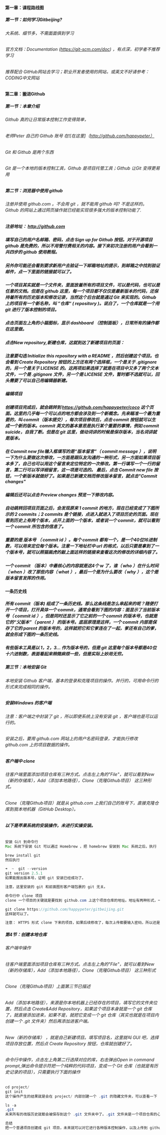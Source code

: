 #### 第一章：课程路线图

##### 第一节：如何学习Gitbeijing?
###### 大系统、细节多，不需面面俱到学习
###### 官方文档：Documentation (https://git-scm.com/doc) ，有点深，初学者不推荐学习
###### 推荐配合  GitHub网站去学习；职业开发者使用的网站，或英文不好请参考：CODING中文网站

#### 第二章：搬进Github

##### 第一节：本章介绍
###### Github 真的让日常版本控制工作变得简单，
###### 老师Peter 自己的 Github 账号 在![在这里]（http://github.com/happypeter）
###### Git 和 Github 是两个东西
###### Git 是一个本地的版本控制工具，Github 是项目托管工具；Github 让Git 变得更易用

##### 第二节：浏览器中使用 github
######  注册并使用 github.com 。不会用 git ，就不能用 github 吗? 不是这样的。Github 的网站上通过网页操作就已经能实现很多强大的版本控制功能了.

##### 注册地址： http://github.com 
##### 填写自己的用户名邮箱、密码，点击 Sign up for Github 按钮。对于开源项目 github 是免费的，所以不用管付费相关的内容。接下来初次注册的用户会看到一共四步的 github 使用教程。
##### 另外你可能还会看到要求新用户去验证一下邮箱地址的提示，到邮箱之中找到验证邮件，点一下里面的链接就可以了。

##### 一个项目其实就是一个文件夹，里面放着所有的项目文件，可以是代码，也可以是任意的文档。但是在 github 这里，每一个项目都不仅仅是最新版本的代码，还保持着所有的历史版本和修改记录，当然这个后台就是通过 Git 来实现的。Github 上的项目有一个新名称，叫 ”仓库“ ( repository )。说白了，一个仓库就是一个用 git 进行了版本控制的项目。
##### 点击页面左上角的小猫图标，显示 dashboard （控制面板），日常所有的操作都在这里做。

##### 点击New repository,新建仓库，这就到达了新建项目的页面：
##### 注意要勾选 Initialize this repository with a README ，然后创建这个项目。也会看到 Create Repository 按钮的上方还有两个选择框，一个是关于 .gitignore 的，另一个是关于 LICENSE 的。这两项如果选择了就是在项目中又多了两个文本文件，一个是 .gitignore 文件，另一个是 LICENSE 文件，暂时都不选就可以，回头需要了可以自己用编辑器新建。

##### 编辑项目
##### 创建项目完成后，就会跳转到 https://github.com/happypeter/coco 这个页面。这里的几乎每一个可以点的地方都会涉及到一个新概念。先来瞄准一个最为重要的，叫 commit（版本提交），每次项目修改后，点击 commit 按钮就可以生成一个新的版本。commit 英文的基本意思是执行某个重要的事情，例如 commit suicide，自我了断。但是在 git 这里，做动词讲的时候是保存版本，当名词讲就是版本。
##### 在 Commit new file输入框填写的是“版本留言”（ commit message ），说明一下为什么要做这次修改，一方面是跟队友沟通的一种形式，另一方面如果项目版本多了，自己也可以用这个留言来定位特定的一次修改。第一行填写一个一行的留言，第二行可以写详细留言，这一项是可选的。 最后，点击 Commit new file 按钮，一个新版本就做好了。如果是已新建文档而修改版本留言，就点击"Commit changes"
##### 编辑后还可以点击 Preview changes 预览一下修改内容。
##### 自动跳转回项目页面之后，会发现原来 1 commit 的地方，现在已经变成了下图所示的 2 commits；2 commits 是个链接，点进入就进入了项目历史的页面。现在看到历史上有两个版本，点开上面的一个版本，或者说一个 commit，就可以看到一个 commit 所包含的信息了。
##### 重要的是 版本号 （ commit id ）。每个 commit 都有一个，是一个40位16进制数，可以用来定位每个版本。注意一下地址栏中 url 的格式，以后只要是拿到了一个版本号，就可以照猫画虎的敲上面这样的链接来查看这次的修改的详细内容了。
##### 一个 commit （版本）中最核心的内容就是这4个 w 了，谁（ who ）在什么时间（ when ）改了那些内容（ what ），最后一个是为什么要改（ why ），这个是版本留言发挥的作用。

#### 一条历史线
##### 所有 commit（版本) 组成了一条历史线。那么这条线是怎么串起来的呢？随便打开一个项目，打开具体一个 commit，通常会看到下图的内容：面显示了当前版本号（ commit id ），但是同时还显示了它之前的一个 commit 的版本号，也就是它的“父版本”（ parent ） 的版本号。底层原理是这样，一个 commit 内部是保存了它的 parent 的版本号的，这样就把它和它爹连在了一起，爹还有自己的爹，就会形成下图的一条历史线。
##### 有些版本工具是以 1，2，3... 作为版本号的，但是 git 这里每个版本号都是40位十六进制数，表面看起来稍微麻烦一些，但是实际上妙用无穷。

##### 第三节：本地安装 Git
###### 本地安装 Github 客户端，基本的登录和克隆项目的操作。并行的，可用命令行的形式来完成相同的操作。

##### 安装Windows 的客户端
###### 注意：客户端之中封装了 git ，所以即使系统上没有安装 git ，客户端也是可以运行的。
###### 安装之后，要用 github.com 网站上的用户名密码登录，才能执行修改 github.com 上的项目数据的操作。

##### 客户端中 clone
###### 往客户端里面添加项目仓库有三种方式。点击左上角的"File"，就可以看到New（新的存储库），Add（添加本地路径），Clone（克隆Github项目） 这三种形式。
###### Clone（克隆Github项目）就是从 github.com 上我们自己的账号下，直接克隆仓库到我本地机器（GitHub Desktop）。

##### 以下是苹果系统的安装操作，未进行实操安装。
```java

安装 Git 到命令行
Mac 系统下安装 Git 可以通过 Homebrew ，把 homebrew 安装到 Mac 系统之后，执行

brew install git
然后执行

➜  ~  git --version
git version 2.5.1
如果能报出版本号，证明 git 安装已经成功了。

注意，这里安装的 git 和前面图形客户端包裹的 git 无关。

命令行中 clone 项目
clone 一个项目的关键就是要找到 github.com 上这个项目仓库的地址。地址有两种形式，一种是 SSH 的，一种是 HTTPS 的。使用 SSH 形式的地址需要涉及到 ssh key 的配置，这个咱们的后续视频中会有专门的介绍。所以为了简便，我们先使用 HTTPS 形式的仓库地址

git clone https://github.com/happypeter/gitbeijing.git
这样就可以了。

注意： HTTPS 形式 clone 下来的项目，如果后续修改了，每次上传都要输入密码，所以还是比较麻烦，实际中 Peter 是很少用的。
```

##### 第4节：创建本地仓库
###### 客户端中操作
###### 往客户端里面添加项目仓库有三种方式。点击左上角的"File"，就可以看到New（新的存储库），Add（添加本地路径），Clone（克隆Github项目） 这三种形式

###### Clone（克隆Github项目）上面第三节已描述

###### Add（添加本地路径），来源是你本地机器上已经存在的项目，填写它的文件夹位置，然后点击 Create&Add Repository，如果这个项目本身就是一个 git 仓库了，就直接添加进来，如果不是，就把它变成一个 git 仓库（其实也就是在项目内创建一个 .git 文件夹）然后再添加进客户端。

###### New（新的存储库） ，就是自己新建项目。填写项目名，这里就叫 GUI 吧，选择项目存放位置，然后点 Create Repository 按钮，仓库就创建好了。

###### 命令行中操作，点击左上角第二行选择对应的库，右击弹出Open in command prompt,弹出命令提示符把一个纯粹的代码项目，变成一个 Git 仓库（也就是有历史记录的项目），只需要执行下面的操作

```java
cd project/
git init
这个操作产生的结果就是会在 project/ 内部创建一个 .git 的隐藏文件夹，可以查看一下

ls -a
.git
未来所有的改版历史就都会被保存到这个 .git 文件夹中了。.git 文件夹是一个项目仓库的心脏。

总结
把一个普通项目创建成 git 项目，未来就可以对它进行各种版本控制操作，以及上传到 github.com 的操作了。
```
###### 
###### 
###### 
###### 
###### 
######  
######

###### 
###### 
###### 
###### 


















